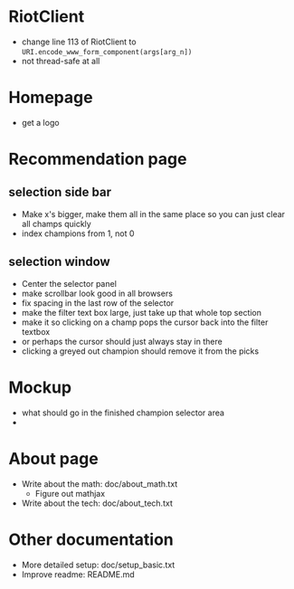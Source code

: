 RiotClient
===========
- change line 113 of RiotClient to `URI.encode_www_form_component(args[arg_n])`
- not thread-safe at all


Homepage
===========
- get a logo


Recommendation page
==========
selection side bar
---------------
- Make x's bigger, make them all in the same place so you can just clear all champs quickly
- index champions from 1, not 0

selection window
-----------------
- Center the selector panel
- make scrollbar look good in all browsers
- fix spacing in the last row of the selector
- make the filter text box large, just take up that whole top section
- make it so clicking on a champ pops the cursor back into the filter textbox
- or perhaps the cursor should just always stay in there
- clicking a greyed out champion should remove it from the picks


Mockup
==========
- what should go in the finished champion selector area
-


About page
==========
- Write about the math: doc/about_math.txt
    - Figure out mathjax
- Write about the tech: doc/about_tech.txt


Other documentation
==========
- More detailed setup: doc/setup_basic.txt
- Improve readme: README.md
